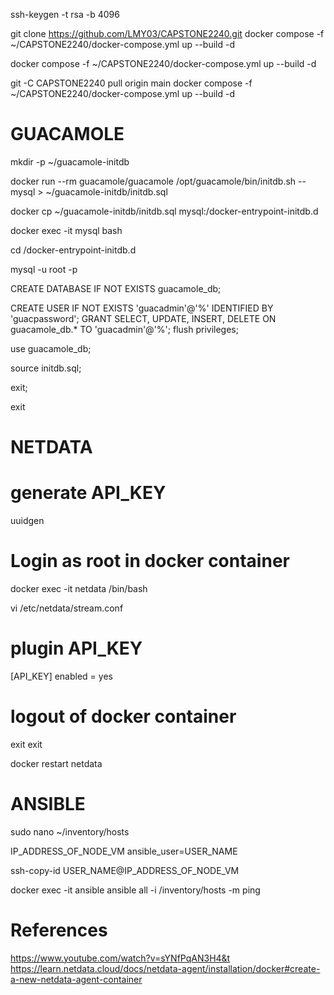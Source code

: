 ssh-keygen -t rsa -b 4096

git clone https://github.com/LMY03/CAPSTONE2240.git
docker compose -f ~/CAPSTONE2240/docker-compose.yml up --build -d

<!-- chmod +x ~/CAPSTONE2240/entrypoint.sh -->

<!-- sudo nano ~/CAPSTONE2240/docker-compose.yml -->

docker compose -f ~/CAPSTONE2240/docker-compose.yml up --build -d

git -C CAPSTONE2240 pull origin main
docker compose -f ~/CAPSTONE2240/docker-compose.yml up --build -d

# GUACAMOLE

mkdir -p ~/guacamole-initdb

docker run --rm guacamole/guacamole /opt/guacamole/bin/initdb.sh --mysql > ~/guacamole-initdb/initdb.sql

docker cp ~/guacamole-initdb/initdb.sql mysql:/docker-entrypoint-initdb.d

docker exec -it mysql bash

cd /docker-entrypoint-initdb.d

mysql -u root -p

CREATE DATABASE IF NOT EXISTS guacamole_db;

CREATE USER IF NOT EXISTS 'guacadmin'@'%' IDENTIFIED BY 'guacpassword';
GRANT SELECT, UPDATE, INSERT, DELETE ON guacamole_db.* TO 'guacadmin'@'%';
flush privileges;

use guacamole_db;

source initdb.sql;

exit;

exit

# NETDATA

# generate API_KEY
uuidgen

# Login as root in docker container
docker exec -it netdata /bin/bash

vi /etc/netdata/stream.conf

# plugin API_KEY 
[API_KEY] 
    enabled = yes

# logout of docker container
exit
exit

docker restart netdata

# ANSIBLE

sudo nano ~/inventory/hosts

IP_ADDRESS_OF_NODE_VM ansible_user=USER_NAME

ssh-copy-id USER_NAME@IP_ADDRESS_OF_NODE_VM

docker exec -it ansible ansible all -i /inventory/hosts -m ping

# References

https://www.youtube.com/watch?v=sYNfPqAN3H4&t
https://learn.netdata.cloud/docs/netdata-agent/installation/docker#create-a-new-netdata-agent-container